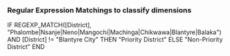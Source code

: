 ### Regular Expression Matchings to classify dimensions

IF REGEXP_MATCH([District], "Phalombe|Nsanje|Neno|Mangochi|Machinga|Chikwawa|Blantyre|Balaka") AND [District] != "Blantyre City" THEN "Priority District"
ELSE "Non-Priority District"
END
